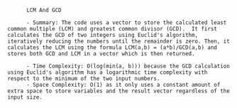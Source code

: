 
          LCM And GCD

          - Summary: The code uses a vector to store the calculated least common multiple (LCM) and greatest common divisor (GCD).  It first calculates the GCD of two integers using Euclid's algorithm, iteratively reducing the numbers until the remainder is zero. Then, it calculates the LCM using the formula LCM(a,b) = (a*b)/GCD(a,b) and stores both GCD and LCM in a vector which is then returned. 

          - Time Complexity: O(log(min(a, b))) because the GCD calculation using Euclid's algorithm has a logarithmic time complexity with respect to the minimum of the two input numbers.
          - Space Complexity: O(1) as it only uses a constant amount of extra space to store variables and the result vector regardless of the input size.
          